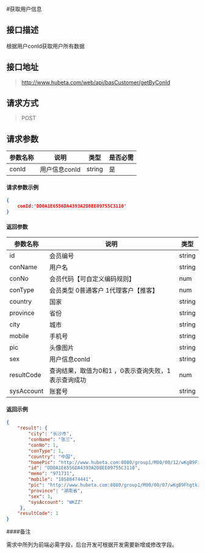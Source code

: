 #获取用户信息

## 接口描述

根据用户conId获取用户所有数据

## 接口地址

> http://www.hubeta.com/web/api/basCustomer/getByConId

## 请求方式

> POST

## 请求参数

| 参数名称 |说明 |类型 |是否必需|
| --------- | ------------ | ------ | ----- |
| conId | 用户信息conId |string |是 |

#### 请求参数示例

```json
{
    conId:'DD0A1E6556DA4393A2D8EE09755C3110'
}
```

#### 返回参数

| 参数名称 |说明 |类型 |
| --------- | ------------ | ------ |
| id | 会员编号 |string |
| conName | 用户名 |string |
| conNo | 会员代码【可自定义编码规则】 |num |
| conType | 会员类型 0普通客户 1代理客户【推客】 |num |
| country | 国家 |string |
| province | 省份 |string |
| city | 城市 |string |
| mobile | 手机号 |string |
| pic | 头像图片 |string |
| sex | 用户信息conId |string |
| resultCode | 查询结果，取值为0和1 ，0表示查询失败，1表示查询成功|num
| sysAccount | 账套号 | string

#### 返回示例
```json
{
    "result": {
        "city": "长沙市",
        "conName": "张三",
        "conNo": 1,
        "conType": 1,
        "country": "中国",
        "homePic": "http://www.hubeta.com:8080/group1/M00/00/12/wKgB9FiruwyAY2qBAAaFB42OxaI144.jpg",
        "id": "DD0A1E6556DA4393A2D8EE09755C3110",
        "memo": "971731",
        "mobile": "18588474441",
        "pic": "http://www.hubeta.com:8080/group1/M00/00/07/wKgB9FhgtkiAAEe2AAAFJgnHYyM520.jpg",
        "province": "湖南省",
        "sex": 1,
        "sysAccount": "WKZZ"
     },
    "resultCode": 1
}
```

####备注

需求中所列为前端必需字段，后台开发可根据开发需要新增或修改字段。
